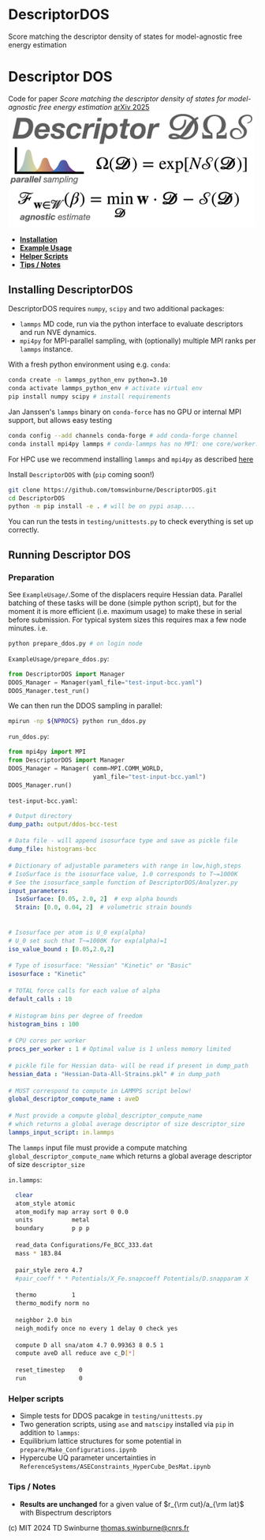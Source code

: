 # DescriptorDOS
Score matching the descriptor density of states for model-agnostic free energy estimation

# Descriptor DOS

Code for paper 
*Score matching the descriptor density of states for model-agnostic free energy estimation*
[arXiv 2025](https://arxiv.org/abs/2502.18191)
<img src="https://raw.githubusercontent.com/tomswinburne/DescriptorDOS/refs/heads/main/cover-image.png" width=500></img>




- **[Installation](#conda-installation)**
- **[Example Usage](#usage)** 
- **[Helper Scripts](#helper-scripts)**
- **[Tips / Notes](#tips--notes)**

## Installing DescriptorDOS
DescriptorDOS requires `numpy`, `scipy` and two additional packages:
- `lammps` MD code, run via the python interface to evaluate descriptors and run NVE dynamics. 
- `mpi4py` for MPI-parallel sampling, with (optionally) multiple MPI ranks per `lammps` instance.

With a fresh python environment using e.g. `conda`:
```bash
conda create -n lammps_python_env python=3.10 
conda activate lammps_python_env # activate virtual env
pip install numpy scipy # install requirements 
```

Jan Janssen's `lammps` binary on `conda-force` has no GPU or internal MPI support, but allows easy testing
```bash 
conda config --add channels conda-forge # add conda-forge channel 
conda install mpi4py lammps # conda-lammps has no MPI: one core/worker!
```
For HPC use we recommend installing `lammps` and `mpi4py` as described <a href="https://docs.lammps.org/Python_head.html" target="_new">here</a>


Install `DescriptorDOS` with (`pip` coming soon!)
```bash 
git clone https://github.com/tomswinburne/DescriptorDOS.git
cd DescriptorDOS
python -m pip install -e . # will be on pypi asap....
```
You can run the tests in `testing/unittests.py` to check everything is set up correctly.

## Running Descriptor DOS
### Preparation
See `ExampleUsage/`.Some of the displacers require Hessian data. 
Parallel batching of these tasks will be done (simple python script),
 but for the moment
it is more efficient (i.e. maximum usage) to make these in serial before submission. 
For typical system sizes this requires max a few node minutes. 
i.e. 
```bash
python prepare_ddos.py # on login node
```
`ExampleUsage/prepare_ddos.py`:
```python
from DescriptorDOS import Manager 
DDOS_Manager = Manager(yaml_file="test-input-bcc.yaml")
DDOS_Manager.test_run()
```
We can then run the DDOS sampling in parallel:
```bash
mpirun -np ${NPROCS} python run_ddos.py
```
`run_ddos.py`:
```python
from mpi4py import MPI
from DescriptorDOS import Manager 
DDOS_Manager = Manager( comm=MPI.COMM_WORLD,
                        yaml_file="test-input-bcc.yaml")
DDOS_Manager.run()
```

`test-input-bcc.yaml`:
```yaml
# Output directory
dump_path: output/ddos-bcc-test

# Data file - will append isosurface type and save as pickle file
dump_file: histograms-bcc

# Dictionary of adjustable parameters with range in low,high,steps
# IsoSurface is the isosurface value, 1.0 corresponds to T~=1000K
# See the isosurface_sample function of DescriptorDOS/Analyzer.py
input_parameters:
  IsoSurface: [0.05, 2.0, 2]  # exp alpha bounds
  Strain: [0.0, 0.04, 2]  # volumetric strain bounds


# Isosurface per atom is U_0 exp(alpha)
# U_0 set such that T~=1000K for exp(alpha)=1
iso_value_bound : [0.05,2.0,2]

# Type of isosurface: "Hessian" "Kinetic" or "Basic"
isosurface : "Kinetic"

# TOTAL force calls for each value of alpha
default_calls : 10

# Histogram bins per degree of freedom
histogram_bins : 100

# CPU cores per worker
procs_per_worker : 1 # Optimal value is 1 unless memory limited

# pickle file for Hessian data- will be read if present in dump_path
hessian_data : "Hessian-Data-All-Strains.pkl" # in dump_path

# MUST correspond to compute in LAMMPS script below!
global_descriptor_compute_name : aveD

# Must provide a compute global_descriptor_compute_name 
# which returns a global average descriptor of size descriptor_size 
lammps_input_script: in.lammps
```


The `lammps` input file must provide a compute matching `global_descriptor_compute_name`
which returns a global average descriptor of size `descriptor_size`

`in.lammps`:
```bash
  clear
  atom_style atomic
  atom_modify map array sort 0 0.0
  units           metal
  boundary        p p p
  
  read_data Configurations/Fe_BCC_333.dat
  mass * 183.84

  pair_style zero 4.7
  #pair_coeff * * Potentials/X_Fe.snapcoeff Potentials/D.snapparam X

  thermo          1
  thermo_modify norm no

  neighbor 2.0 bin
  neigh_modify once no every 1 delay 0 check yes

  compute D all sna/atom 4.7 0.99363 8 0.5 1
  compute aveD all reduce ave c_D[*]

  reset_timestep	0
  run           	0
```

### Helper scripts
- Simple tests for DDOS pacakge in `testing/unittests.py`
- Two generation scripts, using `ase` and `matscipy` installed via `pip` in addition to `lammps`:
- Equilibrium lattice structures for some potential in `prepare/Make_Configurations.ipynb`
- Hypercube UQ parameter uncertainties in `ReferenceSystems/ASEConstraints_HyperCube_DesMat.ipynb`

### Tips / Notes
- **Results are unchanged** for a given value of $r_{\rm cut}/a_{\rm lat}$ with Bispectrum descriptors

(c) MIT 2024 TD Swinburne thomas.swinburne@cnrs.fr

